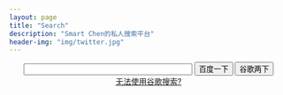 ```yaml
---
layout: page
title: "Search"
description: "Smart Chen的私人搜索平台"
header-img: "img/twitter.jpg"
---
```


<script language="javascript">
function baidu()
{
	if(document.search.text.value=="")
	{
		alert("你貌似什么都没有输入···");
	}else{
		var baidu_search = "https://www.baidu.com/s?ie=utf-8&f=8&rsv_bp=0&rsv_idx=1&tn=baidu&wd="+document.search.text.value;
	window.open(baidu_search);
	}
}
function google()
{
	if(document.search.text.value=="")
	{
		alert("你貌似什么都没有输入···");
	}else{
		var google_search = "https://www.google.com/search?q="+document.search.text.value+"&ie=utf-8&oe=utf-8"
	window.open(google_search);
	}
}
</script>

<center>
<form name="search" align="center">
<input name="text" type="text" size="35">
<input name="button1" type="button" id="button1" value="百度一下" onclick="baidu()">
<input name="button2" type="button" id="button2" value="谷歌两下" onclick="google()">
<center><a href="http://chenhongyi.cc/blog/2017/06/10/Google%E8%AE%BF%E9%97%AE%E5%8A%A9%E6%89%8B/">无法使用谷歌搜索?</a></center>
</form>
</center>

<br>
<div class="bdsharebuttonbox"><a href="#" class="bds_more" data-cmd="more"></a><a href="#" class="bds_qzone" data-cmd="qzone" title="分享到QQ空间"></a><a href="#" class="bds_tsina" data-cmd="tsina" title="分享到新浪微博"></a><a href="#" class="bds_tqq" data-cmd="tqq" title="分享到腾讯微博"></a><a href="#" class="bds_renren" data-cmd="renren" title="分享到人人网"></a><a href="#" class="bds_fbook" data-cmd="fbook" title="分享到Facebook"></a><a href="#" class="bds_twi" data-cmd="twi" title="分享到Twitter"></a><a href="#" class="bds_linkedin" data-cmd="linkedin" title="分享到linkedin"></a><a href="#" class="bds_mail" data-cmd="mail" title="分享到邮件分享"></a><a href="#" class="bds_copy" data-cmd="copy" title="分享到复制网址"></a></div>
<script>window._bd_share_config={"common":{"bdSnsKey":{},"bdText":"欢迎访问陈弘毅的网站！","bdMini":"2","bdMiniList":false,"bdPic":"","bdStyle":"2","bdSize":"16"},"share":{},"image":{"viewList":["qzone","tsina","tqq","renren","fbook","twi","linkedin","mail","copy"],"viewText":"分享到：","viewSize":"16"},"selectShare":{"bdContainerClass":null,"bdSelectMiniList":["qzone","tsina","tqq","renren","fbook","twi","linkedin","mail","copy"]}};with(document)0[(getElementsByTagName('head')[0]||body).appendChild(createElement('script')).src='http://bdimg.share.baidu.com/static/api/js/share.js?v=89860593.js?cdnversion='+~(-new Date()/36e5)];</script>
